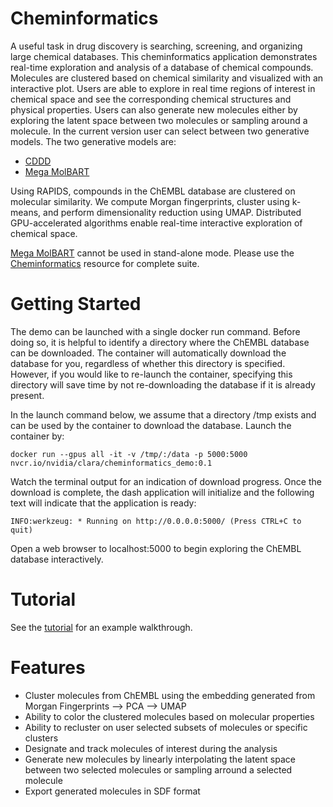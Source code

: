 # Cheminformatics
A useful task in drug discovery is searching, screening, and organizing large chemical databases. This cheminformatics application demonstrates real-time exploration and analysis of a database of chemical compounds. Molecules are clustered based on chemical similarity and visualized with an interactive plot. Users are able to explore in real time regions of interest in chemical space and see the corresponding chemical structures and physical properties. Users can also generate new molecules either by exploring the latent space between two molecules or sampling around a molecule. In the current version user can select between two generative models. The two generative models are:
 - [CDDD](https://github.com/jrwnter/cddd)
 - [Mega MolBART](https://ngc.nvidia.com/models/nv-drug-discovery-dev:megamolbart)

Using RAPIDS, compounds in the ChEMBL database are clustered on molecular similarity. We compute Morgan fingerprints, cluster using k-means, and perform dimensionality reduction using UMAP. Distributed GPU-accelerated algorithms enable real-time interactive exploration of chemical space.

[Mega MolBART](https://ngc.nvidia.com/models/nv-drug-discovery-dev:megamolbart) cannot be used in stand-alone mode. Please use the [Cheminformatics](https://ngc.nvidia.com/resources/nv-drug-discovery-dev:cheminformatics) resource for complete suite.

# Getting Started
The demo can be launched with a single docker run command. Before doing so, it is helpful to identify a directory where the ChEMBL database can be downloaded. The container will automatically download the database for you, regardless of whether this directory is specified. However, if you would like to re-launch the container, specifying this directory will save time by not re-downloading the database if it is already present.

In the launch command below, we assume that a directory /tmp exists and can be used by the container to download the database. Launch the container by:

```
docker run --gpus all -it -v /tmp/:/data -p 5000:5000 nvcr.io/nvidia/clara/cheminformatics_demo:0.1
```

Watch the terminal output for an indication of download progress. Once the download is complete, the dash application will initialize and the following text will indicate that the application is ready:

```
INFO:werkzeug: * Running on http://0.0.0.0:5000/ (Press CTRL+C to quit)
```

Open a web browser to localhost:5000 to begin exploring the ChEMBL database interactively.

# Tutorial
See the [tutorial](https://github.com/NVIDIA/cheminformatics/blob/master/tutorial/Tutorial.md) for an example walkthrough.

# Features
- Cluster molecules from ChEMBL using the embedding generated from Morgan Fingerprints --> PCA --> UMAP
- Ability to color the clustered molecules based on molecular properties
- Ability to recluster on user selected subsets of molecules or specific clusters
- Designate and track molecules of interest during the analysis
- Generate new molecules by linearly interpolating the latent space between two selected molecules or sampling arround a selected molecule
- Export generated molecules in SDF format